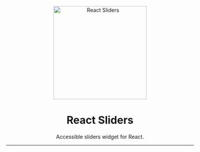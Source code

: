 <div align="center">
    <img
        alt="React Sliders"
        height="250"
        width="250"
        src="assets/sliders.svg"
    />
    <h1>
        React Sliders
    </h1>
    <p>
        Accessible sliders widget for React.
    </p>
</div>

<hr>
